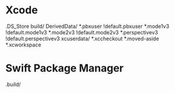 
# Xcode
.DS_Store
build/
DerivedData/
*.pbxuser
!default.pbxuser
*.mode1v3
!default.mode1v3
*.mode2v3
!default.mode2v3
*.perspectivev3
!default.perspectivev3
xcuserdata/
*.xccheckout
*.moved-aside
*.xcworkspace

# Swift Package Manager
.build/

